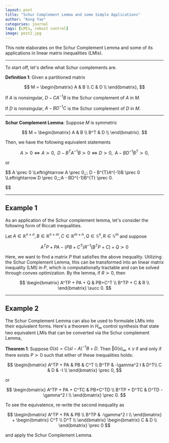 ```yaml
---
layout: post
title: "Schur Complement Lemma and some Simple Applications"
author: "Kong Yao"
categories: journal
tags: [LMIs, robust control]
image: post2.jpg
---
```

This note elaborates on the Schur Complement Lemma and some of its applications in linear matrix inequalities (LMIs).

---

To start off, let's define what Schur complements are.

$\textbf{Definition 1}$: Given a partitioned matrix

$$
M =
\begin{bmatrix}
    A & B \\
    C & D \\
\end{bmatrix},
$$

If $A$ is nonsingular, $D - CA^{-1}B$ is the Schur complement of $A$ in $M$. 

If $D$ is nonsingular, $A - BD^{-1}C$ is the Schur complement of $D$ in $M$.

---

$\textbf{Schur Complement Lemma}:$ Suppose $M$ is symmetric

$$
M =
\begin{bmatrix}
    A & B \\
    B^T & D \\
\end{bmatrix}.
$$

Then, we have the following equivalent statements

$$
A \succ 0 \Leftrightarrow A \succ 0,\;\; D - B^{T}A^{-1}B \succ 0 \Leftrightarrow D \succ 0,\;\;A - BD^{-1}B^{T} \succ 0,
$$
  
or

$$
A \prec 0 \Leftrightarrow A \prec 0,\;\; D - B^{T}A^{-1}B \prec 0 \Leftrightarrow D \prec 0,\;\;A - BD^{-1}B^{T} \prec 0.

$$ 

---
## Example 1

As an application of the Schur complement lemma, let's consider the following form of Riccati inequalities.

Let $A \in \mathbb{R}^{n\times n}, B \in \mathbb{R}^{n\times m}, C \in \mathbb{R}^{m\times n}, Q \in \mathbb{S}^n, R \in \mathbb{S}^m$ and suppose

$$
A^TP + PA - (PB+C^T)R^{-1}(B^TP+C)+Q \succ 0
$$

Here, we want to find a matrix $P$ that satisfies the above inequality. Utilizing the Schur Complement Lemma, this can be transformed into an linear matrix inequality (LMI) in $P$, which is computationally tractable and can be solved through convex optimization. By the lemma, if $R \succ 0$, then

$$
\begin{bmatrix}
    A^TP + PA + Q & PB+C^T \\
    B^TP + C & R \\
\end{bmatrix} \succ 0.
$$

---
## Example 2

The Schur Complement Lemma can also be used to formulate LMIs into their equivalent forms. Here's a theorem in $H_{\infty}$ control synthesis that state two equivalent LMIs that can be converted via the Schur complement Lemma,

$\textbf{Theorem 1}:$ Suppose $G(s) = C(sI - A)^{-1}B + D$. Then $\Vert{G(s)}_{\infty} \leq \gamma$ if and only if there exists $P \succ 0$ such that either of these inequalities holds:

$$
\begin{bmatrix}
    A^TP + PA & PB & C^T \\
    B^TP & -\gamma^2 I & D^T\\
    C & D & -I \\
\end{bmatrix} \prec 0,
$$

or 

$$
\begin{bmatrix}
    A^TP + PA + C^TC & PB+C^TD \\
    B^TP + D^TC & D^TD - \gamma^2 I \\
\end{bmatrix} \prec 0.
$$

To see the equivalence, re-write the second inequality as

$$
\begin{bmatrix}
    A^TP + PA & PB \\
    B^TP & -\gamma^2 I \\
\end{bmatrix} + 
\begin{bmatrix}
    C^T \\
    D^T \\
\end{bmatrix}
\begin{bmatrix}
    C & D \\
\end{bmatrix} \prec 0
$$

and apply the Schur Complement Lemma.